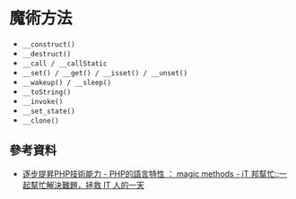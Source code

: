 # 魔術方法

* `__construct()`
* `__destruct()`
* `__call / __callStatic`
* `__set() / __get() / __isset() / __unset()`
* `__wakeup() / __sleep()`
* `__toString()`
* `__invoke()`
* `__set_state()`
* `__clone()`

## 參考資料
* [逐步提昇PHP技術能力 - PHP的語言特性 ： magic methods - iT 邦幫忙::一起幫忙解決難題，拯救 IT 人的一天](https://ithelp.ithome.com.tw/articles/10135522)
